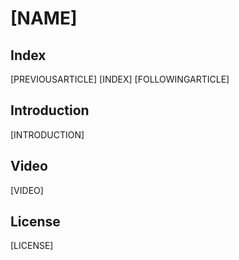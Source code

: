 # [NAME]

## Index

[PREVIOUSARTICLE] [INDEX] [FOLLOWINGARTICLE]

## Introduction

[INTRODUCTION]

## Video

[VIDEO]

## License

[LICENSE]

